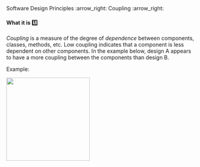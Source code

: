 <link rel="stylesheet" href="{{baseUrl}}/css/textbook.css">

<div class="website-content">

<div id="path">Software Design Principles :arrow_right: Coupling :arrow_right:</div>

<div id="title">

#### What it is :one:

</div>

<div id="body">

_Coupling_ is a measure of the degree of _dependence_ between components, classes, methods, etc. Low coupling indicates that a component is less dependent on other components.
In the example below, design A appears to have a more coupling between the components than design B.

<tip-box>

Example:

<img src="{{baseUrl}}/designPrinciples/coupling/whatItIs/images/playerPuzzleManager.png" height="220" />
<p/>

</tip-box>

</div>
<div id="extras">

<panel header=":paperclip: Extras" expandable type="seamless" expanded>

  <panel header=":mortar_board: Learning Outcomes" expandable type="seamless">
    <include src="exercises.md" />
  </panel>

</panel>

</div>

</div>
